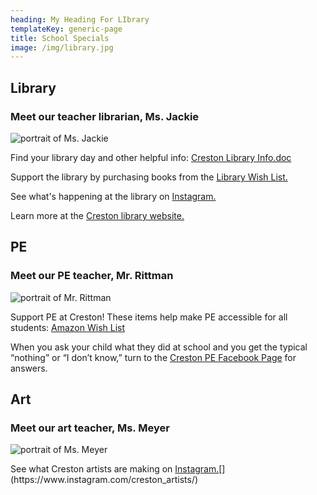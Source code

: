 ```yaml
---
heading: My Heading For LIbrary
templateKey: generic-page
title: School Specials
image: /img/library.jpg
---
```

## Library

### Meet our teacher librarian, Ms. Jackie

![portrait of Ms. Jackie](/img/msjackie.png)

Find your library day and other helpful info: [Creston Library Info.doc](https://docs.google.com/document/d/e/2PACX-1vSHAdd4KTtD9-ZSsCv9FtuiU7yrooUClzNK6Q6MuDyJtDe-TskUzCbpZVhKZxPdsC8VlQRcbi_AvGtN/pub)

S﻿upport the library by purchasing books from the [Library Wish List.](https://greenbeanbookspdx.indielite.org/wishlist/12)

See what's happening at the library on [Instagram.](https://www.instagram.com/crestonlibrarypalooza/)

Learn more at the [Creston library website.](https://sites.google.com/pps.net/crestonk8library/home)

## PE

### Meet our PE teacher, Mr. Rittman

![portrait of Mr. Rittman](/img/00-school-photo-1-.jpg)

Support PE at Creston! These items help make PE accessible for all students: [Amazon Wish List](https://www.amazon.com/hz/wishlist/ls/27ZTZ544S03M1?ref_=wl_share)

When you ask your child what they did at school and you get the typical “nothing” or “I don’t know,” turn to the [Creston PE Facebook Page](https://www.facebook.com/groups/464898822425504/) for answers.

## Art

### Meet our art teacher, Ms. Meyer

![portrait of Ms. Meyer](/img/msmeyer-1-.jpg)

See what Creston artists are making on [Instagram.]([https://www.instagram.com/​creston_artists/](https://www.instagram.com/creston_artists/))[](https://www.instagram.com/creston_artists/)